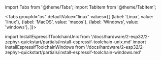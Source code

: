 import Tabs from '@theme/Tabs';
import TabItem from '@theme/TabItem';

<Tabs
groupId="os"
defaultValue="linux"
values={[
{label: 'Linux', value: 'linux'},
{label: 'MacOS', value: 'macos'},
{label: 'Windows', value: 'windows'},
]}>

import InstallEspressifToolchainUnix from '/docs/hardware/2-esp32/2-zephyr-quickstart/partials/install-espressif-toolchain-unix.md'
import InstallEspressifToolchainWindows from '/docs/hardware/2-esp32/2-zephyr-quickstart/partials/install-espressif-toolchain-windows.md'

<TabItem value="linux">
<InstallEspressifToolchainUnix />
</TabItem>

<TabItem value="macos">
<InstallEspressifToolchainUnix />
</TabItem>

<TabItem value="windows">
<InstallEspressifToolchainWindows />
</TabItem>
</Tabs>
